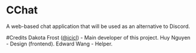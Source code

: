 # CChat
A web-based chat application that will be used as an alternative to Discord.

#Credits
Dakota Frost ([@icicl](https://github.com/icicl/)) - Main developer of this project.
Huy Nguyen - Design (frontend).
Edward Wang - Helper.
